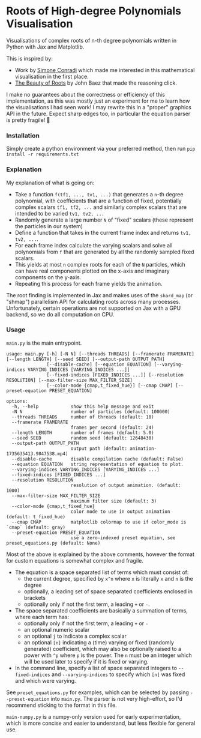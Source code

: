 # Roots of High-degree Polynomials Visualisation

Visualisations of complex roots of n-th degree polynomials written in Python with Jax and Matplotlib.

This is inspired by:
- Work by [Simone Conradi](https://x.com/S_Conradi) which made me interested in this mathematical visualisation in the first place.
- [The Beauty of Roots](https://math.ucr.edu/home/baez/roots/) by John Baez that made the reasoning click.

I make no guarantees about the correctness or efficiency of this implementation, as this was mostly just an experiment for me to learn how the visualisations I had seen work! I may rewrite this in a "proper" graphics API in the future. Expect sharp edges too, in particular the equation parser is pretty fragile! 😬

### Installation

Simply create a python environment via your preferred method, then run `pip install -r requirements.txt`

### Explanation

My explanation of what is going on:
- Take a function `f(tf1, ..., tv1, ...)` that generates a `n`-th degree polynomial, with coefficients that are a function of fixed, potentially complex scalars `tf1, tf2, ...` and similarly complex scalars that are intended to be varied `tv1, tv2, ...`
- Randomly generate a large number `N` of "fixed" scalars (these represent the particles in our system)
- Define a function that takes in the current frame index and returns `tv1, tv2, ...`.
- For each frame index calculate the varying scalars and solve all polynomials from `f` that are generated by all the randomly sampled fixed scalars.
- This yields at most `n` complex roots for each of the `N` particles, which can have real components plotted on the x-axis and imaginary components on the y-axis.
- Repeating this process for each frame yields the animation.

The root finding is implemented in Jax and makes uses of the `shard_map` (or "shmap") parallelism API for calculating roots across many processes. Unfortunately, certain operations are not supported on Jax with a GPU backend, so we do all computation on CPU.

### Usage

`main.py` is the main entrypoint.
```
usage: main.py [-h] [-N N] [--threads THREADS] [--framerate FRAMERATE] [--length LENGTH] [--seed SEED] [--output-path OUTPUT_PATH]
               [--disable-cache] [--equation EQUATION] [--varying-indices VARYING_INDICES [VARYING_INDICES ...]]
               [--fixed-indices [FIXED_INDICES ...]] [--resolution RESOLUTION] [--max-filter-size MAX_FILTER_SIZE]
               [--color-mode {cmap,t_fixed_hue}] [--cmap CMAP] [--preset-equation PRESET_EQUATION]

options:
  -h, --help            show this help message and exit
  -N N                  number of particles (default: 100000)
  --threads THREADS     number of threads (default: 10)
  --framerate FRAMERATE
                        frames per second (default: 24)
  --length LENGTH       number of frames (default: 5.0)
  --seed SEED           random seed (default: 12648430)
  --output-path OUTPUT_PATH
                        output path (default: animation-1735635413.9847538.mp4)
  --disable-cache       disable compilation cache (default: False)
  --equation EQUATION   string representation of equation to plot.
  --varying-indices VARYING_INDICES [VARYING_INDICES ...]
  --fixed-indices [FIXED_INDICES ...]
  --resolution RESOLUTION
                        resolution of output animation. (default: 1000)
  --max-filter-size MAX_FILTER_SIZE
                        maximum filter size (default: 3)
  --color-mode {cmap,t_fixed_hue}
                        color mode to use in output animation (default: t_fixed_hue)
  --cmap CMAP           matplotlib colormap to use if color_mode is `cmap` (default: gray)
  --preset-equation PRESET_EQUATION
                        use a zero-indexed preset equation, see preset_equations.py (default: None)
```

Most of the above is explained by the above comments, however the format for custom equations is somewhat complex and fragile.
- The equation is a space separated list of terms which must consist of:
    - the current degree, specified by `x^n` where `x` is literally `x` and `n` is the degree
    - optionally, a leading set of space separated coefficients enclosed in brackets
    - optionally only if not the first term, a leading `+` or `-`.
- The space separated coefficients are basically a summation of terms, where each term has:
    - optionally only if not the first term, a leading `+` or `-`
    - an optional numeric scalar
    - an optional `j` to indicate a complex scalar
    - an optional `[n]` indicating a (time) varying or fixed (randomly generated) coefficient, which may also be optionally raised to a power with `^p` where `p` is the power. The `n` must be an integer which will be used later to specify if it is fixed or varying.
- In the command line, specify a list of space separated integers to `--fixed-indices` and `--varying-indices` to specify which `[n]` was fixed and which were varying.

See `preset_equations.py` for examples, which can be selected by passing `--preset-equation` into `main.py`. The parser is not very high-effort, so I'd recommend sticking to the format in this file.

`main-numpy.py` is a numpy-only version used for early experimentation, which is more concise and easier to understand, but less flexible for general use.